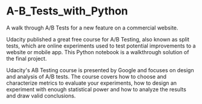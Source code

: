 # A-B_Tests_with_Python
A walk through A/B Tests for a new feature on a commercial website.

Udacity published a great free course for A/B Testing, also known as split tests, which are online experiments used to test potential improvements to a website or mobile app. This Python notebook is a walkthrough solution of the final project.

Udacity's AB Testing course is presented by Google and focuses on design and analysis of A/B tests. The course covers how to choose and characterize metrics to evaluate your experiments, how to design an experiment with enough statistical power and how to analyze the results and draw valid conclusions.
